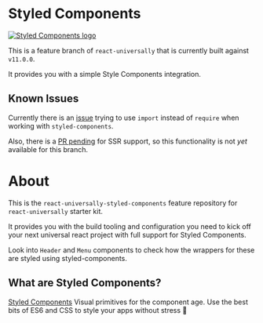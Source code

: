# Styled Components

[![Styled Components logo](https://styled-components.com/static/media/logo.333814ad.png "Styled Components")](http://styled-components.com/)

This is a feature branch of `react-universally` that is currently built against `v11.0.0`.

It provides you with a simple Style Components integration.

## Known Issues
  Currently there is an [issue](https://github.com/styled-components/styled-components/issues/157) trying to use `import` instead of `require` when working with `styled-components`.

  Also, there is a [PR pending](https://github.com/styled-components/styled-components/pull/214) for SSR support, so this functionality is not _yet_ available for this branch.

# About

  This is the `react-universally-styled-components` feature repository for `react-universally` starter kit.

  It provides you with the build tooling and configuration you need to kick off your next universal react project with full support for Styled Components.

  Look into `Header` and `Menu` components to check how the wrappers for these are styled using styled-components.

## What are Styled Components?

  [Styled Components](https://github.com/styled-components/styled-components) Visual primitives for the component age. Use the best bits of ES6 and CSS to style your apps without stress 💅
